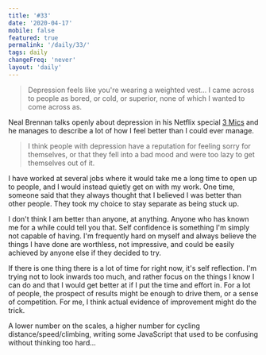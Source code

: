 ```yaml
---
title: '#33'
date: '2020-04-17'
mobile: false
featured: true
permalink: '/daily/33/'
tags: daily
changeFreq: 'never'
layout: 'daily'
---
```


> Depression feels like you're wearing a weighted vest... I came across to people as bored, or cold, or superior, none of which I wanted to come across as.

Neal Brennan talks openly about depression in his Netflix special [3 Mics](https://open.spotify.com/album/1UWjj2rYNEglmRkRA350XH) and he manages to describe a lot of how I feel better than I could ever manage.

> I think people with depression have a reputation for feeling sorry for themselves, or that they fell into a bad mood and were too lazy to get themselves out of it.

I have worked at several jobs where it would take me a long time to open up to people, and I would instead quietly get on with my work. One time, someone said that they always thought that I believed I was better than other people. They took my choice to stay separate as being stuck up.

I don't think I am better than anyone, at anything. Anyone who has known me for a while could tell you that. Self confidence is something I'm simply not capable of having. I'm frequently hard on myself and always believe the things I have done are worthless, not impressive, and could be easily achieved by anyone else if they decided to try.

If there is one thing there is a lot of time for right now, it's self reflection. I'm trying not to look inwards too much, and rather focus on the things I know I can do and that I would get better at if I put the time and effort in. For a lot of people, the prospect of results might be enough to drive them, or a sense of competition. For me, I think actual evidence of improvement might do the trick.

A lower number on the scales, a higher number for cycling distance/speed/climbing, writing some JavaScript that used to be confusing without thinking too hard...
